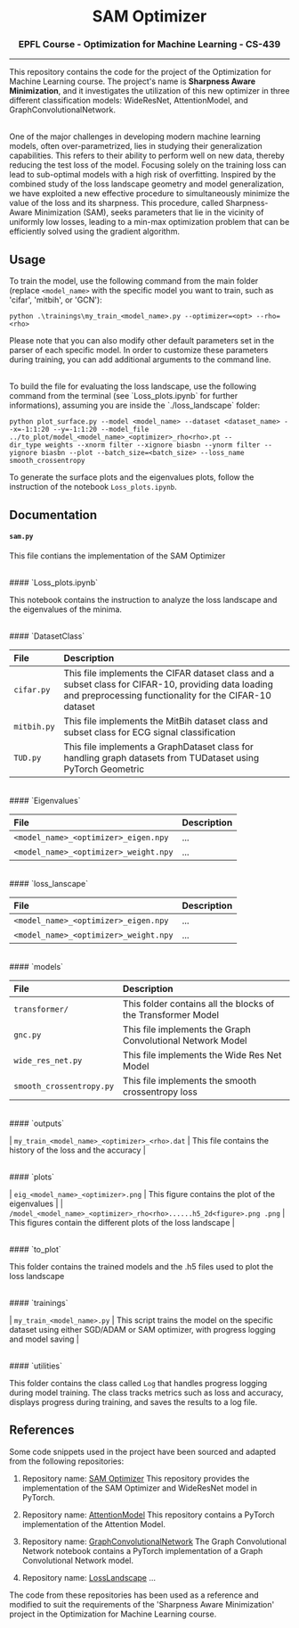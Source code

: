 <h1 align="center"><b>SAM Optimizer</b></h1>
<h3 align="center"><b>EPFL Course - Optimization for Machine Learning - CS-439</b></h3> 
</p> 

--------------
This repository contains the code for the project of the Optimization for Machine Learning course. The project's name is **Sharpness Aware Minimization**, and it investigates the utilization of this new optimizer in three different classification models: WideResNet, AttentionModel, and GraphConvolutionalNetwork.

<br>
One of the major challenges in developing modern machine learning models, often over-parametrized, lies in studying their generalization capabilities. This refers to their ability to perform well on new data, thereby reducing the test loss of the model. Focusing solely on the training loss can lead to sub-optimal models with a high risk of overfitting. Inspired by the combined study of the loss landscape geometry and model generalization, we have exploited a new effective procedure to simultaneously minimize the value of the loss and its sharpness. This procedure, called Sharpness-Aware Minimization (SAM), seeks parameters that lie in the vicinity of uniformly low losses, leading to a min-max optimization problem that can be efficiently solved using the gradient algorithm.
<br>

## Usage
To train the model, use the following command from the main folder (replace `<model_name>` with the specific model you want to train, such as 'cifar', 'mitbih', or 'GCN'):

```
python .\trainings\my_train_<model_name>.py --optimizer=<opt> --rho=<rho>
```

Please note that you can also modify other default parameters set in the parser of each specific model. In order to customize these parameters during training, you can add additional arguments to the command line.

<br>
To build the file for evaluating the loss landscape, use the following command from the terminal (see `Loss_plots.ipynb` for further informations), assuming you are inside the `./loss_landscape` folder:

```
python plot_surface.py --model <model_name> --dataset <dataset_name> --x=-1:1:20 --y=-1:1:20 --model_file ../to_plot/model_<model_name>_<optimizer>_rho<rho>.pt --
dir_type weights --xnorm filter --xignore biasbn --ynorm filter --yignore biasbn --plot --batch_size=<batch_size> --loss_name smooth_crossentropy
```

To generate the surface plots and the eigenvalues plots, follow the instruction of the notebook `Loss_plots.ipynb`.

## Documentation

#### `sam.py`

This file contians the implementation of the SAM Optimizer

<br>
#### `Loss_plots.ipynb`

This notebook contains the instruction to analyze the loss landscape and the eigenvalues of the minima.

<br>
#### `DatasetClass`

| **File**    | **Description** |
| :-------------- | :-------------- |
| `cifar.py` | This file implements the CIFAR dataset class and a subset class for CIFAR-10, providing data loading and preprocessing functionality for the CIFAR-10 dataset |
| `mitbih.py` | This file implements the MitBih dataset class and subset class for ECG signal classification |
| `TUD.py` | This file implements a GraphDataset class for handling graph datasets from TUDataset using PyTorch Geometric |

<br>
#### `Eigenvalues`

| **File**    | **Description** |
| :-------------- | :-------------- |
| `<model_name>_<optimizer>_eigen.npy` | ... |
| `<model_name>_<optimizer>_weight.npy` | ...  |

<br>
#### `loss_lanscape`

| **File**    | **Description** |
| :-------------- | :-------------- |
| `<model_name>_<optimizer>_eigen.npy` | ... |
| `<model_name>_<optimizer>_weight.npy` | ... |

<br>
#### `models`

| **File**    | **Description** |
| :-------------- | :-------------- |
| `transformer/` | This folder contains all the blocks of the Transformer Model |
| `gnc.py` | This file implements the Graph Convolutional Network Model |
| `wide_res_net.py` | This file implements the Wide Res Net Model |
| `smooth_crossentropy.py` | This file implements the smooth crossentropy loss |

<br>
#### `outputs`

| `my_train_<model_name>_<optimizer>_<rho>.dat` | This file contains the history of the loss and the accuracy |

<br>
#### `plots`

| `eig_<model_name>_<optimizer>.png` | This figure contains the plot of the eigenvalues |
| `/model_<model_name>_<optimizer>_rho<rho>......h5_2d<figure>.png
.png` | This figures contain the different plots of the loss landscape |

<br>
#### `to_plot`

This folder contains the trained models and the .h5 files used to plot the loss landscape

<br>
#### `trainings`

| `my_train_<model_name>.py` | This script trains the model on the specific dataset using either SGD/ADAM or SAM optimizer, with progress logging and model saving |

<br>
#### `utilities`

This folder contains the class called `Log` that handles progress logging during model training. The class tracks metrics such as loss and accuracy, displays progress during training, and saves the results to a log file.

## References

Some code snippets used in the project have been sourced and adapted from the following repositories: 

1. Repository name: [SAM Optimizer](https://github.com/davda54/sam/)
   This repository provides the implementation of the SAM Optimizer and WideResNet model in PyTorch.

2. Repository name: [AttentionModel]()
   This repository contains a PyTorch implementation of the Attention Model.

3. Repository name: [GraphConvolutionalNetwork](https://colab.research.google.com/drive/1I8a0DfQ3fI7Njc62__mVXUlcAleUclnb?usp=sharing)
   The Graph Convolutional Network notebook contains a PyTorch implementation of a Graph Convolutional Network model.

4. Repository name: [LossLandscape]()
   ...

The code from these repositories has been used as a reference and modified to suit the requirements of the 'Sharpness Aware Minimization' project in the Optimization for Machine Learning course.
